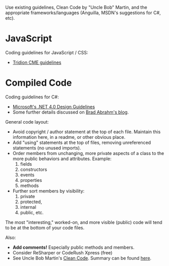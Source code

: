Use existing guidelines, Clean Code by "Uncle Bob" Martin, and the appropriate frameworks/languages (Anguilla, MSDN's suggestions for C#, etc).

# JavaScript #
Coding guidelines for JavaScript / CSS:
  * [Tridion CME guidelines](CodingGuidelines_Anguilla.md)

# Compiled Code #
Coding guidelines for C#:
  * [Microsoft's  .NET 4.0 Design Guidelines](http://msdn.microsoft.com/en-us/library/ms229042.aspx)
  * Some further details discussed on [Brad Abrahm's blog](http://blogs.msdn.com/b/brada/archive/2005/01/26/361363.aspx).

General code layout:
  * Avoid copyright / author statement at the top of each file. Maintain this information here, in a readme, or other obvious place.
  * Add "using" statements at the top of files, removing unreferenced statements (no unused imports).
  * Order members from unchanging, more private aspects of a class to the more public behaviors and attributes. Example:
    1. fields
    1. constructors
    1. events
    1. properties
    1. methods
  * Further sort members by visibility:
    1. private
    1. protected,
    1. internal
    1. public, etc.

The most "interesting," worked-on, and more visible (public) code will tend to be at the bottom of your code files.

Also:
  * **Add comments!** Especially public methods and members.
  * Consider ReSharper or CodeRush Xpress (free)
  * See Uncle Bob Martin's [Clean Code](http://www.amazon.com/Clean-Code-Handbook-Software-Craftsmanship/dp/0132350882). Summary can be found [here](http://dl.dropbox.com/u/7845538/Clean%20Code%20Summary.pdf).